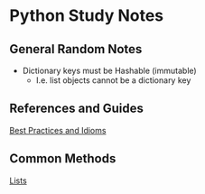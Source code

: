 # Python Study Notes

## General Random Notes
* Dictionary keys must be Hashable (immutable)
  * I.e. list objects cannot be a dictionary key

## References and Guides
[Best Practices and Idioms](best_practices.md)

## Common Methods
[Lists](list_methods.md)
